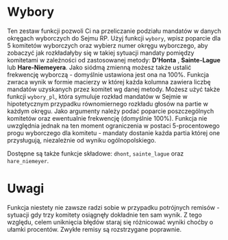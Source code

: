 # Wybory
Ten zestaw funkcji pozwoli Ci na przeliczanie podziału mandatów w danych okręgach wyborczych do Sejmu RP.
Użyj funkcji `wybory`, wpisz poparcie dla 5 komitetów wyborczych oraz wybierz numer okręgu wyborczego, aby zobaczyć jak rozkładałyby się w takiej sytuacji mandaty pomiędzy komitetami w zależności od zastosowanej metody: **D'Honta** , **Sainte-Lague** lub **Hare-Niemeyera**. Jako siódmą zmienną możesz także ustalić frekwencję wyborczą - domyślnie ustawiona jest ona na 100%.
Funkcja zwraca wynik w formie macierzy w której każda kolumna zawiera liczbę mandatów uzyskanych przez komitet wg danej metody.
Możesz użyć także funkcji `wybory_pl`, która symuluje rozkład mandatów w Sejmie w hipotetycznym przypadku równomiernego rozkładu głosów na partie w każdym okręgu. Jako argumenty należy podać poparcie poszczególnych komitetów oraz ewentualnie frekwencję (domyślnie 100%). Funkcja nie uwzględnia jednak na ten moment ograniczenia w postaci 5-procentowego progu wyborczego dla komitetu - mandaty dostanie każda partia której one przysługują, niezależnie od wyniku ogólnopolskiego.

Dostępne są także funkcje składowe: `dhont`, `sainte_lague` oraz `hare_niemeyer`.

# Uwagi
Funkcja niestety nie zawsze radzi sobie w przypadku potrójnych remisów - sytuacji gdy trzy komitety osiągnęły dokładnie ten sam wynik. Z tego względu, celem uniknięcia błędów staraj się różnicować wyniki choćby o ułamki procentów. Zwykłe remisy są rozstrzygane poprawnie.